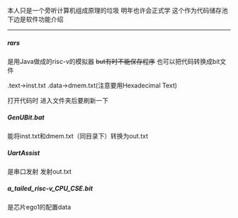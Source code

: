 

本人只是一个旁听计算机组成原理的垃圾
明年也许会正式学
这个作为代码储存池
下边是软件功能介绍

---

##### rars
是用Java做成的risc-v的模拟器 ~~but有时不能保存程序~~ 也可以把代码转换成bit文件

.text->inst.txt .data->dmem.txt(注意要用Hexadecimal Text)

打开代码时 进入文件夹后要刷新一下


##### GenUBit.bat
能将inst.txt和dmem.txt（同目录下）转换为out.txt

##### UartAssist
是串口发射 发射out.txt

##### a_tailed_risc-v_CPU_CSE.bit
是芯片ego1的配置data